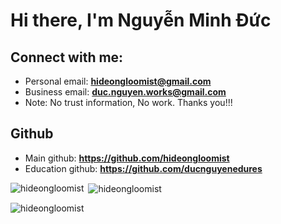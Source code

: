 <h1><b> Hi there, I'm Nguyễn Minh Đức</b></h1>

## Connect with me:
- Personal email: **hideongloomist@gmail.com**
- Business email: **duc.nguyen.works@gmail.com**
- Note: No trust information, No work. Thanks you!!!

## Github
- Main github: **https://github.com/hideongloomist**
- Education github: **https://github.com/ducnguyenedures**


<p><img align="left" src="https://github-readme-stats.vercel.app/api/top-langs?username=hideongloomist&show_icons=true&locale=en&layout=compact" alt="hideongloomist" /></p>

<p>&nbsp;<img align="center" src="https://github-readme-stats.vercel.app/api?username=hideongloomist&show_icons=true&locale=en" alt="hideongloomist" /></p>

<p><img align="center" src="https://streak-stats.demolab.com?user=hideongloomist" alt="hideongloomist" /></p>
